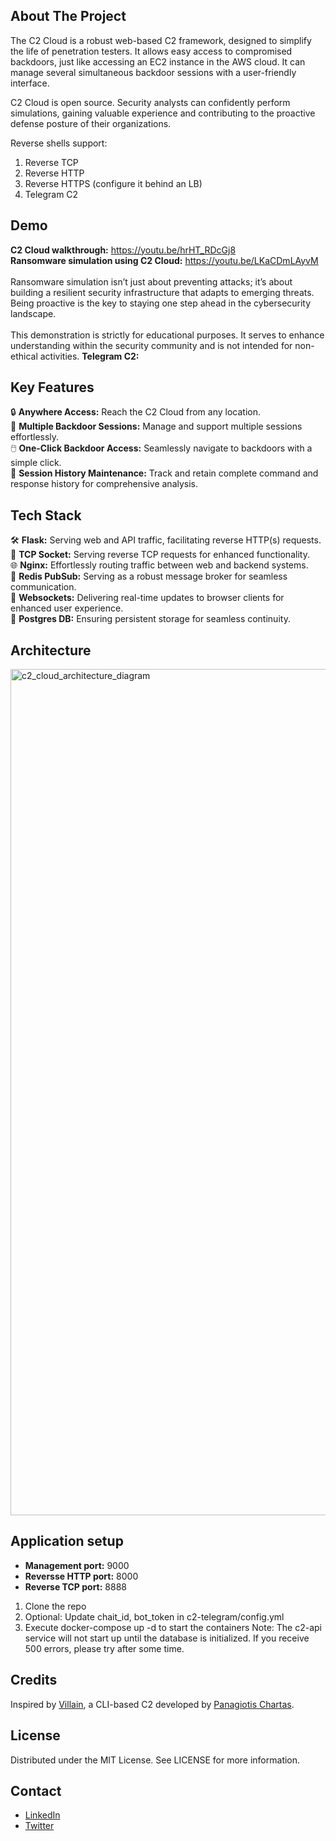## About The Project

The C2 Cloud is a robust web-based C2 framework, designed to simplify the life of penetration testers. It allows easy access to compromised backdoors, just like accessing an EC2 instance in the AWS cloud. It can manage several simultaneous backdoor sessions with a user-friendly interface. 

C2 Cloud is open source. Security analysts can confidently perform simulations, gaining valuable experience and contributing to the proactive defense posture of their organizations. <br>

Reverse shells support: 

1. Reverse TCP
2. Reverse HTTP
3. Reverse HTTPS (configure it behind an LB)
4. Telegram C2 

## Demo 
**C2 Cloud walkthrough:** https://youtu.be/hrHT_RDcGj8 <br>
**Ransomware simulation using C2 Cloud:** https://youtu.be/LKaCDmLAyvM <br><br>
Ransomware simulation isn’t just about preventing attacks; it’s about building a resilient security infrastructure that adapts to emerging threats. Being proactive is the key to staying one step ahead in the cybersecurity landscape. <br>
<br>
This demonstration is strictly for educational purposes. It serves to enhance understanding within the security community and is not intended for non-ethical activities. <be>
**Telegram C2:** 

## Key Features
🔒 **Anywhere Access:** Reach the C2 Cloud from any location. <br>
🔄 **Multiple Backdoor Sessions:** Manage and support multiple sessions effortlessly. <br>
🖱️ **One-Click Backdoor Access:** Seamlessly navigate to backdoors with a simple click. <br>
📜 **Session History Maintenance:** Track and retain complete command and response history for comprehensive analysis. <br>

## Tech Stack  
🛠️ **Flask:** Serving web and API traffic, facilitating reverse HTTP(s) requests. <br>
🔗 **TCP Socket:** Serving reverse TCP requests for enhanced functionality. <br>
🌐 **Nginx:** Effortlessly routing traffic between web and backend systems. <br>
📨 **Redis PubSub:** Serving as a robust message broker for seamless communication. <br>
🚀 **Websockets:** Delivering real-time updates to browser clients for enhanced user experience. <br>
💾 **Postgres DB:** Ensuring persistent storage for seamless continuity. <br>

## Architecture 
<img width="1354" alt="c2_cloud_architecture_diagram" src="https://github.com/govindasamyarun/c2-cloud/assets/69586504/cbe9f824-0cc1-4c07-9624-7c90bab69a4a">

## Application setup

* **Management port:** 9000 <br>
* **Reversse HTTP port:** 8000 <br>
* **Reverse TCP port:** 8888 <br>

1. Clone the repo
2. Optional: Update chait_id, bot_token in c2-telegram/config.yml
3. Execute docker-compose up -d to start the containers
   Note: The c2-api service will not start up until the database is initialized. If you receive 500 errors, please try after some time. 

## Credits 
Inspired by [Villain](https://github.com/t3l3machus/Villain), a CLI-based C2 developed by [Panagiotis Chartas](https://github.com/t3l3machus).

## License

Distributed under the MIT License. See LICENSE for more information. 

## Contact

* [LinkedIn](https://www.linkedin.com/in/arungovindasamy/)
* [Twitter](https://twitter.com/ArunGovindasamy)
